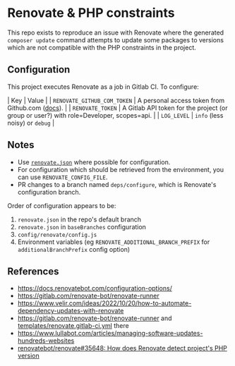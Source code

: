 # Renovate & PHP constraints

This repo exists to reproduce an issue with Renovate where the generated `composer update` command attempts to update some packages to versions which are not compatible with the PHP constraints in the project.

## Configuration

This project executes Renovate as a job in Gitlab CI. To configure:

| Key | Value |
| `RENOVATE_GITHUB_COM_TOKEN` | A personal access token from Github.com ([docs](https://github.com/renovatebot/renovate/blob/main/docs/usage/getting-started/running.md#githubcom-token-for-changelogs)). |
| `RENOVATE_TOKEN` | A Gitlab API token for the project (or group or user?) with role=Developer, scopes=api. |
| `LOG_LEVEL` | `info` (less noisy) or `debug` |

## Notes

- Use [`renovate.json`](renovate.json) where possible for configuration.
- For configuration which should be retrieved from the environment, you can use `RENOVATE_CONFIG_FILE`.
- PR changes to a branch named `deps/configure`, which is Renovate's configuration branch.

Order of configuration appears to be:

1. `renovate.json` in the repo's default branch
2. `renovate.json` in `baseBranches` configuration
3. `config/renovate/config.js`
4. Environment variables (eg `RENOVATE_ADDITIONAL_BRANCH_PREFIX` for `additionalBranchPrefix` config option)

## References

- https://docs.renovatebot.com/configuration-options/
- https://gitlab.com/renovate-bot/renovate-runner
- https://www.velir.com/ideas/2022/10/20/how-to-automate-dependency-updates-with-renovate
- https://gitlab.com/renovate-bot/renovate-runner and [templates/renovate.gitlab-ci.yml](https://gitlab.com/renovate-bot/renovate-runner/-/blob/main/templates/renovate.gitlab-ci.yml?ref_type=heads) there
- https://www.lullabot.com/articles/managing-software-updates-hundreds-websites
- [renovatebot/renovate#35648: How does Renovate detect project's PHP version](https://github.com/renovatebot/renovate/discussions/35648)
